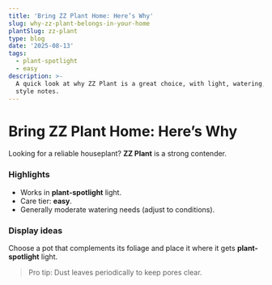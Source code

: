 ```yaml
---
title: 'Bring ZZ Plant Home: Here’s Why'
slug: why-zz-plant-belongs-in-your-home
plantSlug: zz-plant
type: blog
date: '2025-08-13'
tags:
  - plant-spotlight
  - easy
description: >-
  A quick look at why ZZ Plant is a great choice, with light, watering, and
  style notes.
---
```

# Bring ZZ Plant Home: Here’s Why

Looking for a reliable houseplant? **ZZ Plant** is a strong contender.

### Highlights
- Works in **plant-spotlight** light.
- Care tier: **easy**.
- Generally moderate watering needs (adjust to conditions).

### Display ideas
Choose a pot that complements its foliage and place it where it gets **plant-spotlight** light.
  
> Pro tip: Dust leaves periodically to keep pores clear.

